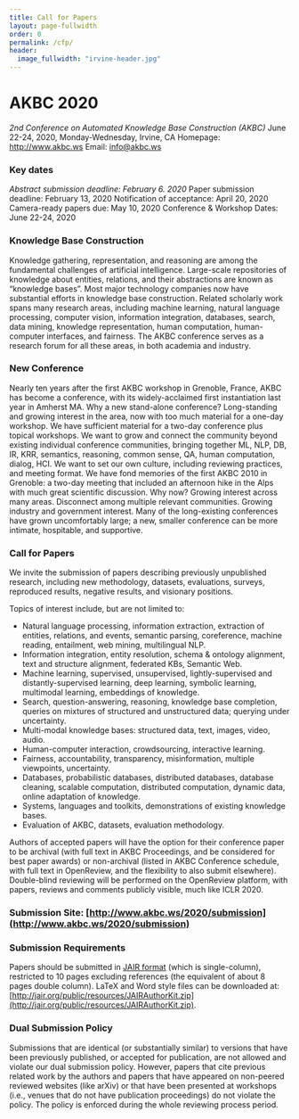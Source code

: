 ```yaml
---
title: Call for Papers
layout: page-fullwidth
order: 0
permalink: /cfp/
header:
  image_fullwidth: "irvine-header.jpg"
---
```


# AKBC 2020
*2nd Conference on Automated Knowledge Base Construction (AKBC)*
June 22-24, 2020, Monday-Wednesday, Irvine, CA
Homepage: http://www.akbc.ws
Email: info@akbc.ws


### Key dates
*Abstract submission deadline: February 6. 2020*
Paper submission deadline: February 13, 2020
Notification of acceptance: April 20, 2020
Camera-ready papers due: May 10, 2020
Conference & Workshop Dates: June 22-24, 2020


### Knowledge Base Construction
Knowledge gathering, representation, and reasoning are among the fundamental challenges of artificial intelligence.
Large-scale repositories of knowledge about entities, relations, and their abstractions are known as “knowledge bases”.
Most major technology companies now have substantial efforts in knowledge base construction.
Related scholarly work spans many research areas, including machine learning, natural language processing, computer vision, information integration, databases, search, data mining, knowledge representation, human computation, human-computer interfaces, and fairness.
The AKBC conference serves as a research forum for all these areas, in both academia and industry.


### New Conference
Nearly ten years after the first AKBC workshop in Grenoble, France, AKBC has become a conference, with its widely-acclaimed first instantiation last year in Amherst MA.
Why a new stand-alone conference?
Long-standing and growing interest in the area, now with too much material for a one-day workshop.
We have sufficient material for a two-day conference plus topical workshops.
We want to grow and connect the community beyond existing individual conference communities, bringing together ML, NLP, DB, IR, KRR, semantics, reasoning, common sense, QA, human computation, dialog, HCI.
We want to set our own culture, including reviewing practices, and meeting format.
We have fond memories of the first AKBC 2010 in Grenoble: a two-day meeting that included an afternoon hike in the Alps with much great scientific discussion.
Why now? Growing interest across many areas.
Disconnect among multiple relevant communities.
Growing industry and government interest.
Many of the long-existing conferences have grown uncomfortably large; a new, smaller conference can be more intimate, hospitable, and supportive.


### Call for Papers
We invite the submission of papers describing previously unpublished research, including new methodology, datasets, evaluations, surveys, reproduced results, negative results, and visionary positions.

Topics of interest include, but are not limited to:

- Natural language processing, information extraction, extraction of entities, relations, and events, semantic parsing, coreference, machine reading, entailment, web mining, multilingual NLP.
- Information integration, entity resolution, schema & ontology alignment, text and structure alignment, federated KBs, Semantic Web.
- Machine learning, supervised, unsupervised, lightly-supervised and distantly-supervised learning, deep learning, symbolic learning, multimodal learning, embeddings of knowledge.
- Search, question-answering, reasoning, knowledge base completion, queries on mixtures of structured and unstructured data; querying under uncertainty.
- Multi-modal knowledge bases: structured data, text, images, video, audio.
- Human-computer interaction, crowdsourcing, interactive learning.
- Fairness, accountability, transparency, misinformation, multiple viewpoints, uncertainty.
- Databases, probabilistic databases, distributed databases, database cleaning, scalable computation, distributed computation, dynamic data, online adaptation of knowledge.
- Systems, languages and toolkits, demonstrations of existing knowledge bases.
- Evaluation of AKBC, datasets, evaluation methodology.

Authors of accepted papers will have the option for their conference paper to be archival (with full text in AKBC Proceedings, and be considered for best paper awards) or non-archival (listed in AKBC Conference schedule, with full text in OpenReview, and the flexibility to also submit elsewhere).
Double-blind reviewing will be performed on the OpenReview platform, with papers, reviews and comments publicly visible, much like ICLR 2020.


### Submission Site: [http://www.akbc.ws/2020/submission](http://www.akbc.ws/2020/submission)


### Submission Requirements

Papers should be submitted in [JAIR format](https://www.jair.org/index.php/jair/formatting) (which is single-column), restricted to 10 pages excluding references (the equivalent of about 8 pages double column).
LaTeX and Word style files can be downloaded at: [http://jair.org/public/resources/JAIRAuthorKit.zip](http://jair.org/public/resources/JAIRAuthorKit.zip).


###  Dual Submission Policy

Submissions that are identical (or substantially similar) to versions that have been previously published, or accepted for publication, are not allowed and violate our dual submission policy.
However, papers that cite previous related work by the authors and papers that have appeared on non-peered reviewed websites (like arXiv) or that have been presented at workshops (i.e., venues that do not have publication proceedings) do not violate the policy.
The policy is enforced during the whole reviewing process period.
